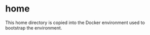 # home

This home directory is copied into the Docker environment used to bootstrap
the environment.
